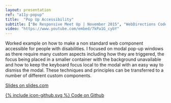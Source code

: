 ```yaml
---
layout: presentation
ref: "a11y-popup"
title:  "Pop Up Accessibility"
subtitle: ["Be Responsive Meet Up | November 2015", "WebDirections Code Conference | June 2015"]
video: "https://www.youtube.com/embed/7kPa1G_cybY"
---
```


Worked example on how to make a non standard web component accessible for people with disabilities. I focused on modal pop-up windows as there require many custom aspects including how they are triggered, the focus being placed in a smaller container with the background unavailable and how to keep the keyboard focus local to the modal with an easy way to dismiss the modal. These techniques and principles can be transferred to a number of different custom components.

[Slides on slides.com](http://slides.com/rhianaheath/pop-up-accessibility#/)

<a href="https://github.com/Rhiana/popup-accessibility" target="_blank">
  <span class="icon icon--github">{% include icon-github.svg %}</span>
  Code on Github
</a>
